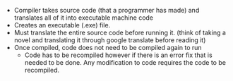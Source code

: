 - Compiler takes source code (that a programmer has made) and translates all of it into executable machine code
- Creates an executable (.exe) file.
- Must translate the entire source code before running it. (think of taking a novel and translating it through google translate before reading it)
- Once compiled, code does not need to be compiled again to run
	- Code has to be recompiled however if there is an error fix that is needed to be done. Any modification to code requires the code to be recompiled.
	
